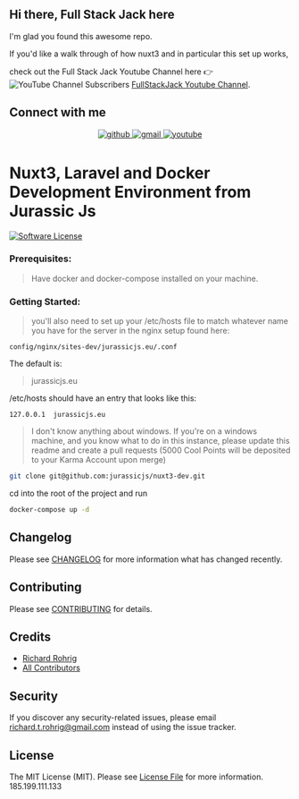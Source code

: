 ## Hi there, Full Stack Jack here
I'm glad you found this awesome repo.

If you'd like a walk through of how nuxt3 and in particular this set up
works,

check out the Full Stack Jack Youtube Channel here :point_right: ![YouTube Channel Subscribers](https://img.shields.io/youtube/channel/subscribers/UCFDF_U_uoKc6MhIZPZKo5CA?label=FullStackJack&style=social)
<a href="https://www.youtube.com/channel/UCFDF_U_uoKc6MhIZPZKo5CA">FullStackJack Youtube Channel</a>.

## Connect with me



<div align="center">
<a href="https://github.com/rohrig" target="_blank">
<img src=https://img.shields.io/badge/github-%2324292e.svg?&style=for-the-badge&logo=github&logoColor=white alt=github style="margin-bottom: 5px;" />
</a>
<a href = "mailto:richard.t.rohrig@gmail.com?subject = Feedback&body = Message">
<img src=https://img.shields.io/badge/gmail-%23EE4831.svg?&style=for-the-badge&logo=gmail&logoColor=white alt=gmail style="margin-bottom: 5px;" />
</a>
<a href="https://www.youtube.com/channel/UCFDF_U_uoKc6MhIZPZKo5CA" target="_blank">
<img src=https://img.shields.io/badge/youtube-%23EE4831.svg?&style=for-the-badge&logo=youtube&logoColor=white alt=youtube style="margin-bottom: 5px;" />
</a>
</div>

# Nuxt3, Laravel and Docker Development Environment from Jurassic Js

[![Software License](https://img.shields.io/badge/license-MIT-brightgreen.svg?style=flat-square)](LICENSE.md)



### Prerequisites:
>Have docker and docker-compose installed on your machine.

### Getting Started:
>you'll also need to set up your /etc/hosts file to match whatever name you have for the server in the nginx setup found here:
```
config/nginx/sites-dev/jurassicjs.eu/.conf
```
The default is:

>jurassicjs.eu

/etc/hosts should have an entry that looks like this:
```dotenv
127.0.0.1  jurassicjs.eu
```
> I don't know anything about windows.
> If you're on a windows machine, and you know what to do in this instance,
> please update this readme and create a pull requests
> (5000 Cool Points will be deposited to your Karma Account upon merge)

```bash
git clone git@github.com:jurassicjs/nuxt3-dev.git
```
cd into the root of the project and run
```bash
docker-compose up -d
```

## Changelog

Please see [CHANGELOG](CHANGELOG.md) for more information what has changed recently.

## Contributing

Please see [CONTRIBUTING](CONTRIBUTING.md) for details.

## Credits

- [Richard Rohrig](https://github.com/phpsquad)
- [All Contributors](https://github.com/phpsquad/domain-maker/contributors)

## Security

If you discover any security-related issues, please email richard.t.rohrig@gmail.com instead of using the issue tracker.

## License

The MIT License (MIT). Please see [License File](/LICENSE.md) for more information.
185.199.111.133
